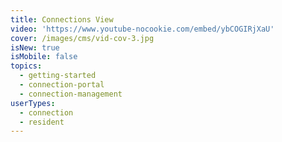 ```yaml
---
title: Connections View
video: 'https://www.youtube-nocookie.com/embed/ybCOGIRjXaU'
cover: /images/cms/vid-cov-3.jpg
isNew: true
isMobile: false
topics:
  - getting-started
  - connection-portal
  - connection-management
userTypes:
  - connection
  - resident
---
```

